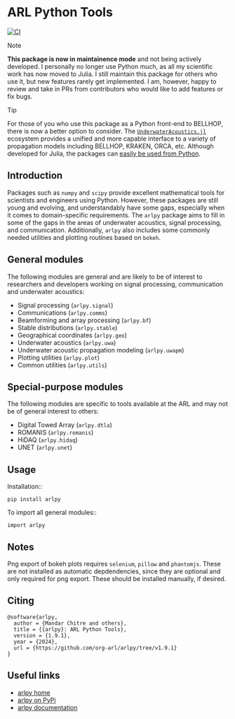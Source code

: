 # ARL Python Tools

[![CI](https://github.com/org-arl/arlpy/workflows/CI/badge.svg)](https://github.com/org-arl/arlpy/actions)

> [!NOTE]
> **This package is now in maintainence mode** and not being actively developed. I personally no longer use
> Python much, as all my scientific work has now moved to Julia. I still maintain this package for others
> who use it, but new features rarely get implemented. I am, however, happy to review and take in PRs from
> contributors who would like to add features or fix bugs.

> [!TIP]
> For those of you who use this package as a Python front-end to BELLHOP, there is now a better option to consider.
> The [`UnderwaterAcoustics.jl`](https://github.com/org-arl/UnderwaterAcoustics.jl) ecosystem provides
> a unified and more capable interface to a variety of propagation models including BELLHOP, KRAKEN, ORCA, etc. Although developed
> for Julia, the packages can [easily be used from Python](https://org-arl.github.io/UnderwaterAcoustics.jl/python.html).

## Introduction

Packages such as `numpy` and `scipy` provide excellent mathematical tools for
scientists and engineers using Python. However, these packages are still young
and evolving, and understandably have some gaps, especially when it comes to
domain-specific requirements. The `arlpy` package aims to fill in some of the
gaps in the areas of underwater acoustics, signal processing, and communication.
Additionally, `arlpy` also includes some commonly needed utilities and plotting
routines based on `bokeh`.

## General modules

The following modules are general and are likely to be of interest to researchers
and developers working on signal processing, communication and underwater acoustics:

* Signal processing (`arlpy.signal`)
* Communications (`arlpy.comms`)
* Beamforming and array processing (`arlpy.bf`)
* Stable distributions (`arlpy.stable`)
* Geographical coordinates (`arlpy.geo`)
* Underwater acoustics (`arlpy.uwa`)
* Underwater acoustic propagation modeling (`arlpy.uwapm`)
* Plotting utilities (`arlpy.plot`)
* Common utilities (`arlpy.utils`)

## Special-purpose modules

The following modules are specific to tools available at the ARL and may not be of
general interest to others:

* Digital Towed Array (`arlpy.dtla`)
* ROMANIS (`arlpy.romanis`)
* HiDAQ (`arlpy.hidaq`)
* UNET (`arlpy.unet`)

## Usage

Installation::
```
pip install arlpy
```

To import all general modules::
```
import arlpy
```

## Notes

Png export of bokeh plots requires `selenium`, `pillow` and `phantomjs`. These are not
installed as automatic depdendencies, since they are optional and only required
for png export. These should be installed manually, if desired.

## Citing

```
@software{arlpy,
  author = {Mandar Chitre and others},
  title = {{arlpy}: ARL Python Tools},
  version = {1.9.1},
  year = {2024},
  url = {https://github.com/org-arl/arlpy/tree/v1.9.1}
}
```

## Useful links

* [arlpy home](https://github.com/org-arl/arlpy)
* [arlpy on PyPi](https://pypi.org/project/arlpy/)
* [arlpy documentation](https://arlpy.readthedocs.io/en/latest/)
